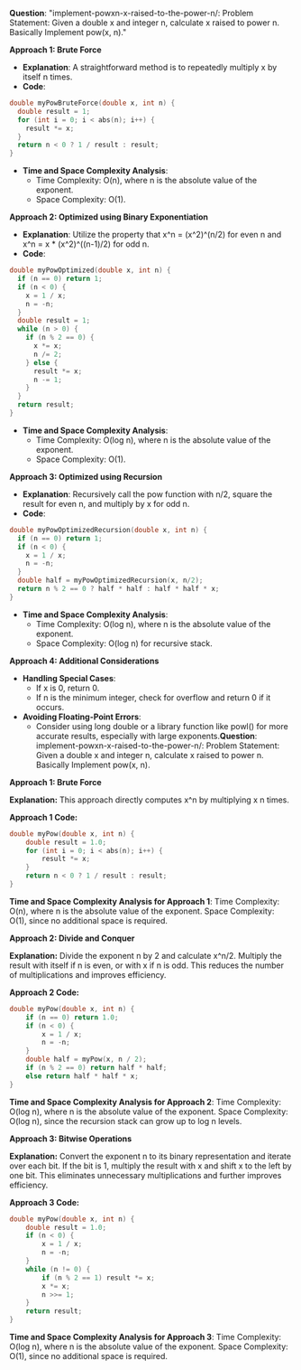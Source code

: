 **Question**: "implement-powxn-x-raised-to-the-power-n/: Problem Statement: Given a double x and integer n, calculate x raised to power n. Basically Implement pow(x, n)."

**Approach 1: Brute Force**

* **Explanation**: A straightforward method is to repeatedly multiply x by itself n times.
* **Code**:
```cpp
double myPowBruteForce(double x, int n) {
  double result = 1;
  for (int i = 0; i < abs(n); i++) {
    result *= x;
  }
  return n < 0 ? 1 / result : result;
}
```
* **Time and Space Complexity Analysis**:
    * Time Complexity: O(n), where n is the absolute value of the exponent.
    * Space Complexity: O(1).

**Approach 2: Optimized using Binary Exponentiation**

* **Explanation**: Utilize the property that x^n = (x^2)^(n/2) for even n and x^n = x * (x^2)^((n-1)/2) for odd n.
* **Code**:
```cpp
double myPowOptimized(double x, int n) {
  if (n == 0) return 1;
  if (n < 0) {
    x = 1 / x;
    n = -n;
  }
  double result = 1;
  while (n > 0) {
    if (n % 2 == 0) {
      x *= x;
      n /= 2;
    } else {
      result *= x;
      n -= 1;
    }
  }
  return result;
}
```
* **Time and Space Complexity Analysis**:
    * Time Complexity: O(log n), where n is the absolute value of the exponent.
    * Space Complexity: O(1).

**Approach 3: Optimized using Recursion**

* **Explanation**: Recursively call the pow function with n/2, square the result for even n, and multiply by x for odd n.
* **Code**:
```cpp
double myPowOptimizedRecursion(double x, int n) {
  if (n == 0) return 1;
  if (n < 0) {
    x = 1 / x;
    n = -n;
  }
  double half = myPowOptimizedRecursion(x, n/2);
  return n % 2 == 0 ? half * half : half * half * x;
}
```
* **Time and Space Complexity Analysis**:
    * Time Complexity: O(log n), where n is the absolute value of the exponent.
    * Space Complexity: O(log n) for recursive stack.

**Approach 4: Additional Considerations**

* **Handling Special Cases**:
    * If x is 0, return 0.
    * If n is the minimum integer, check for overflow and return 0 if it occurs.
* **Avoiding Floating-Point Errors**:
    * Consider using long double or a library function like powl() for more accurate results, especially with large exponents.**Question**: implement-powxn-x-raised-to-the-power-n/: Problem Statement: Given a double x and integer n, calculate x raised to power n. Basically Implement pow(x, n).

**Approach 1: Brute Force**

**Explanation:**
This approach directly computes x^n by multiplying x n times.

**Approach 1 Code:**

```cpp
double myPow(double x, int n) {
    double result = 1.0;
    for (int i = 0; i < abs(n); i++) {
        result *= x;
    }
    return n < 0 ? 1 / result : result;
}
```

**Time and Space Complexity Analysis for Approach 1**:
Time Complexity: O(n), where n is the absolute value of the exponent.
Space Complexity: O(1), since no additional space is required.

**Approach 2: Divide and Conquer**

**Explanation:**
Divide the exponent n by 2 and calculate x^n/2. Multiply the result with itself if n is even, or with x if n is odd. This reduces the number of multiplications and improves efficiency.

**Approach 2 Code:**

```cpp
double myPow(double x, int n) {
    if (n == 0) return 1.0;
    if (n < 0) {
        x = 1 / x;
        n = -n;
    }
    double half = myPow(x, n / 2);
    if (n % 2 == 0) return half * half;
    else return half * half * x;
}
```

**Time and Space Complexity Analysis for Approach 2**:
Time Complexity: O(log n), where n is the absolute value of the exponent.
Space Complexity: O(log n), since the recursion stack can grow up to log n levels.

**Approach 3: Bitwise Operations**

**Explanation:**
Convert the exponent n to its binary representation and iterate over each bit. If the bit is 1, multiply the result with x and shift x to the left by one bit. This eliminates unnecessary multiplications and further improves efficiency.

**Approach 3 Code:**

```cpp
double myPow(double x, int n) {
    double result = 1.0;
    if (n < 0) {
        x = 1 / x;
        n = -n;
    }
    while (n != 0) {
        if (n % 2 == 1) result *= x;
        x *= x;
        n >>= 1;
    }
    return result;
}
```

**Time and Space Complexity Analysis for Approach 3**:
Time Complexity: O(log n), where n is the absolute value of the exponent.
Space Complexity: O(1), since no additional space is required.